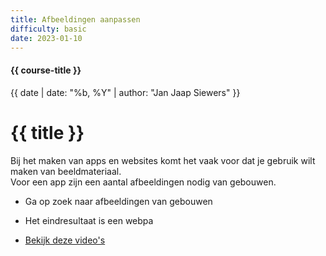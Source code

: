 ```yaml
---
title: Afbeeldingen aanpassen
difficulty: basic
date: 2023-01-10
---
```


#### {{ course-title }}
{{ date | date: "%b, %Y" | author: "Jan Jaap Siewers" }}

# {{ title }}

Bij het maken van apps en websites komt het vaak voor dat je gebruik wilt maken van beeldmateriaal.  
Voor een app zijn een aantal afbeeldingen nodig van gebouwen.
* Ga op zoek naar afbeeldingen van gebouwen
* Het eindresultaat is een webpa

* [Bekijk deze video's](https://www.edutorial.nl/html/afbeeldingen-aanpassen/)


